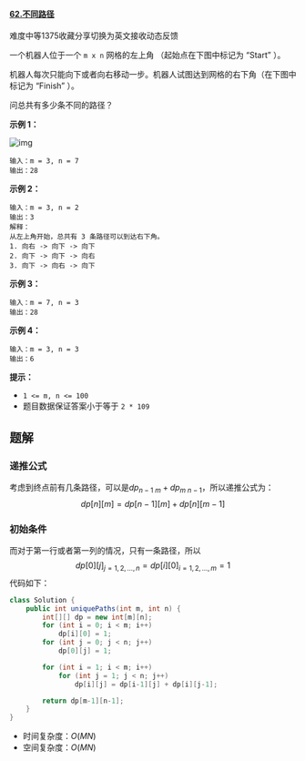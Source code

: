 #### [62.不同路径](https://leetcode-cn.com/problems/unique-paths/)

难度中等1375收藏分享切换为英文接收动态反馈

一个机器人位于一个 `m x n` 网格的左上角 （起始点在下图中标记为 “Start” ）。

机器人每次只能向下或者向右移动一步。机器人试图达到网格的右下角（在下图中标记为 “Finish” ）。

问总共有多少条不同的路径？

 

**示例 1：**

![img](https://assets.leetcode.com/uploads/2018/10/22/robot_maze.png)

```
输入：m = 3, n = 7
输出：28
```

**示例 2：**

```
输入：m = 3, n = 2
输出：3
解释：
从左上角开始，总共有 3 条路径可以到达右下角。
1. 向右 -> 向下 -> 向下
2. 向下 -> 向下 -> 向右
3. 向下 -> 向右 -> 向下
```

**示例 3：**

```
输入：m = 7, n = 3
输出：28
```

**示例 4：**

```
输入：m = 3, n = 3
输出：6
```

 

**提示：**

- `1 <= m, n <= 100`
- 题目数据保证答案小于等于 `2 * 109`

## 题解

### 递推公式

考虑到终点前有几条路径，可以是$dp_{n-1 \ m} + dp_{m \ n-1}$，所以递推公式为：
$$
dp[n][m] = dp[n-1][m] + dp[n][m-1]
$$

### 初始条件

而对于第一行或者第一列的情况，只有一条路径，所以
$$
dp[0][j]_{j=1,2,\dots,n}=dp[i][0]_{i=1,2,\dots,m}=1
$$
代码如下：

```java
class Solution {
    public int uniquePaths(int m, int n) {
        int[][] dp = new int[m][n];
        for (int i = 0; i < m; i++)
            dp[i][0] = 1;
        for (int j = 0; j < n; j++)
            dp[0][j] = 1;

        for (int i = 1; i < m; i++)
            for (int j = 1; j < n; j++)
                dp[i][j] = dp[i-1][j] + dp[i][j-1];

        return dp[m-1][n-1];
    }
}
```

* 时间复杂度：$O(MN)$
* 空间复杂度：$O(MN)$